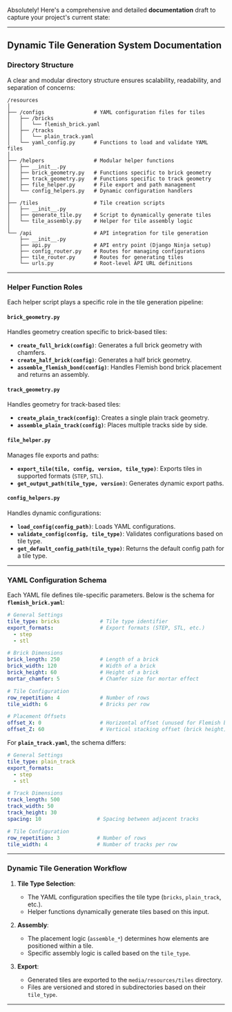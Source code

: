 Absolutely! Here's a comprehensive and detailed **documentation** draft to capture your project's current state:

---

## **Dynamic Tile Generation System Documentation**

### **Directory Structure**
A clear and modular directory structure ensures scalability, readability, and separation of concerns:

```
/resources
│
├── /configs                # YAML configuration files for tiles
│   ├── /bricks
│   │   └── flemish_brick.yaml
│   ├── /tracks
│   │   └── plain_track.yaml
│   └── yaml_config.py      # Functions to load and validate YAML files
│
├── /helpers                # Modular helper functions
│   ├── __init__.py
│   ├── brick_geometry.py   # Functions specific to brick geometry
│   ├── track_geometry.py   # Functions specific to track geometry
│   ├── file_helper.py      # File export and path management
│   └── config_helpers.py   # Dynamic configuration handlers
│
├── /tiles                  # Tile creation scripts
│   ├── __init__.py
│   ├── generate_tile.py    # Script to dynamically generate tiles
│   └── tile_assembly.py    # Helper for tile assembly logic
│
└── /api                    # API integration for tile generation
    ├── __init__.py
    ├── api.py              # API entry point (Django Ninja setup)
    ├── config_router.py    # Routes for managing configurations
    ├── tile_router.py      # Routes for generating tiles
    └── urls.py             # Root-level API URL definitions
```

---

### **Helper Function Roles**
Each helper script plays a specific role in the tile generation pipeline:

#### `brick_geometry.py`
Handles geometry creation specific to brick-based tiles:
- **`create_full_brick(config)`**: Generates a full brick geometry with chamfers.
- **`create_half_brick(config)`**: Generates a half brick geometry.
- **`assemble_flemish_bond(config)`**: Handles Flemish bond brick placement and returns an assembly.

#### `track_geometry.py`
Handles geometry for track-based tiles:
- **`create_plain_track(config)`**: Creates a single plain track geometry.
- **`assemble_plain_track(config)`**: Places multiple tracks side by side.

#### `file_helper.py`
Manages file exports and paths:
- **`export_tile(tile, config, version, tile_type)`**: Exports tiles in supported formats (`STEP`, `STL`).
- **`get_output_path(tile_type, version)`**: Generates dynamic export paths.

#### `config_helpers.py`
Handles dynamic configurations:
- **`load_config(config_path)`**: Loads YAML configurations.
- **`validate_config(config, tile_type)`**: Validates configurations based on tile type.
- **`get_default_config_path(tile_type)`**: Returns the default config path for a tile type.

---

### **YAML Configuration Schema**
Each YAML file defines tile-specific parameters. Below is the schema for **`flemish_brick.yaml`**:

```yaml
# General Settings
tile_type: bricks             # Tile type identifier
export_formats:               # Export formats (STEP, STL, etc.)
  - step
  - stl

# Brick Dimensions
brick_length: 250             # Length of a brick
brick_width: 120              # Width of a brick
brick_height: 60              # Height of a brick
mortar_chamfer: 5             # Chamfer size for mortar effect

# Tile Configuration
row_repetition: 4             # Number of rows
tile_width: 6                 # Bricks per row

# Placement Offsets
offset_X: 0                   # Horizontal offset (unused for Flemish bond)
offset_Z: 60                  # Vertical stacking offset (brick height)
```

For **`plain_track.yaml`**, the schema differs:

```yaml
# General Settings
tile_type: plain_track
export_formats:
  - step
  - stl

# Track Dimensions
track_length: 500
track_width: 50
track_height: 30
spacing: 10                  # Spacing between adjacent tracks

# Tile Configuration
row_repetition: 3            # Number of rows
tile_width: 4                # Number of tracks per row
```

---

### **Dynamic Tile Generation Workflow**
1. **Tile Type Selection**:
   - The YAML configuration specifies the tile type (`bricks`, `plain_track`, etc.).
   - Helper functions dynamically generate tiles based on this input.

2. **Assembly**:
   - The placement logic (`assemble_*`) determines how elements are positioned within a tile.
   - Specific assembly logic is called based on the `tile_type`.

3. **Export**:
   - Generated tiles are exported to the `media/resources/tiles` directory.
   - Files are versioned and stored in subdirectories based on their `tile_type`.

---
